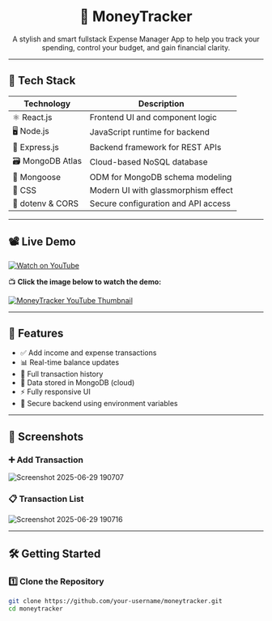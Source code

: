 <h1 align="center">💸 MoneyTracker</h1>

<p align="center">
  A stylish and smart fullstack Expense Manager App to help you track your spending, control your budget, and gain financial clarity.
</p>

---

## 🧠 Tech Stack

| Technology         | Description                          |
|--------------------|--------------------------------------|
| ⚛️ React.js         | Frontend UI and component logic      |
| 🖥 Node.js           | JavaScript runtime for backend       |
| 🚀 Express.js        | Backend framework for REST APIs      |
| 🗃 MongoDB Atlas     | Cloud-based NoSQL database           |
| 🧬 Mongoose          | ODM for MongoDB schema modeling      |
| 🎨 CSS               | Modern UI with glassmorphism effect  |
| 🔐 dotenv & CORS     | Secure configuration and API access  |

---

## 📽️ Live Demo

[![Watch on YouTube](https://img.shields.io/badge/Watch%20on-YouTube-red?style=for-the-badge&logo=youtube)](https://youtu.be/OgMoNQdD9-4)

📺 **Click the image below to watch the demo:**

[![MoneyTracker YouTube Thumbnail](https://img.youtube.com/vi/OgMoNQdD9-4/hqdefault.jpg)](https://youtu.be/OgMoNQdD9-4)

---

## 🚀 Features

- ✅ Add income and expense transactions
- 📊 Real-time balance updates
- 🧾 Full transaction history
- 💾 Data stored in MongoDB (cloud)
- ⚡ Fully responsive UI
- 🔐 Secure backend using environment variables

---

## 📸 Screenshots

### ➕ Add Transaction
![Screenshot 2025-06-29 190707](https://github.com/user-attachments/assets/4998dc01-4114-42ce-a8e3-79e143ff06ea)

### 📋 Transaction List
![Screenshot 2025-06-29 190716](https://github.com/user-attachments/assets/c8df5a75-fbc3-40c9-a7d2-ec6c5b62e8b9)

---

## 🛠️ Getting Started

### 1️⃣ Clone the Repository

```bash
git clone https://github.com/your-username/moneytracker.git
cd moneytracker
